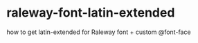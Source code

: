raleway-font-latin-extended
===========================

how to get latin-extended for Raleway font + custom @font-face
